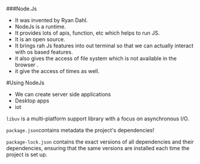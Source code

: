 ###Node.Js

- It was invented by Ryan Dahl.
- NodeJs is a runtime.
- It provides lots of apis, function, etc which helps to run JS.
- It is an open source.
- It brings rah Js features into out terminal so that we can actually interact with os based features.
- it also gives the access of file system which is not available in the browser .
- it give the access of times as well.


#Using NodeJs
- We can create server side applications
- Desktop apps
- iot

 
`libuv` is a multi-platform support library with a focus on asynchronous I/O.

`package.json`contains metadata the project's dependencies!

`package-lock.json` contains the exact versions of all dependencies and their dependencies, ensuring that the same versions are installed each time the project is set up.